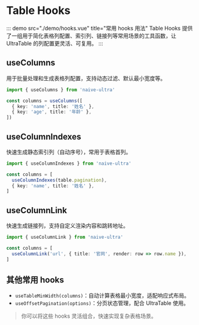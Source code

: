 # Table Hooks

::: demo src="./demo/hooks.vue" title="常用 hooks 用法"
Table Hooks 提供了一组用于简化表格列配置、索引列、链接列等常用场景的工具函数，让 UltraTable 的列配置更灵活、可复用。
:::

## useColumns

用于批量处理和生成表格列配置，支持动态过滤、默认最小宽度等。

```ts
import { useColumns } from 'naive-ultra'

const columns = useColumns([
  { key: 'name', title: '姓名' },
  { key: 'age', title: '年龄' },
])
```

## useColumnIndexes

快速生成静态索引列（自动序号），常用于表格首列。

```ts
import { useColumnIndexes } from 'naive-ultra'

const columns = [
  useColumnIndexes(table.pagination),
  { key: 'name', title: '姓名' },
]
```

## useColumnLink

快速生成链接列，支持自定义渲染内容和跳转地址。

```ts
import { useColumnLink } from 'naive-ultra'

const columns = [
  useColumnLink('url', { title: '官网', render: row => row.name }),
]
```

## 其他常用 hooks

- `useTableMinWidth(columns)`：自动计算表格最小宽度，适配响应式布局。
- `useOffsetPagination(options)`：分页状态管理，配合 UltraTable 使用。

> 你可以将这些 hooks 灵活组合，快速实现复杂表格场景。

